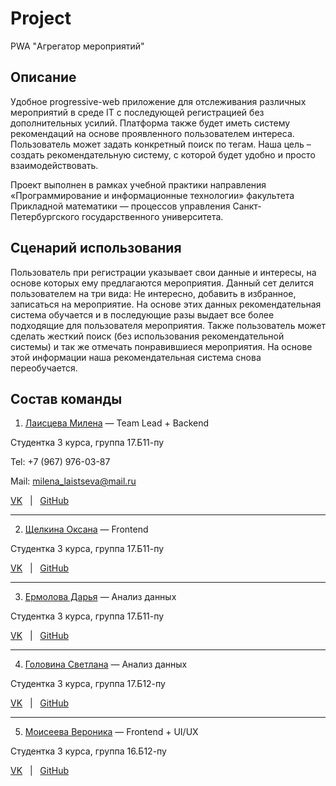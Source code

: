 # Project
PWA "Агрегатор мероприятий"

## Описание
Удобное progressive-web приложение для отслеживания различных мероприятий в среде IT с последующей регистрацией без дополнительных усилий. Платформа также будет иметь систему рекомендаций на основе проявленного пользователем интереса. Пользователь может задать конкретный поиск по тегам.
Наша цель – создать рекомендательную систему, с которой будет удобно и просто взаимодействовать.

Проект выполнен в рамках учебной практики направления «Программирование и информационные технологии» факультета Прикладной математики — процессов управления Санкт-Петербургского государственного университета.

## Сценарий использования
Пользователь при регистрации указывает свои данные и интересы, на основе которых ему предлагаются мероприятия. Данный сет делится пользователем на три вида: Не интересно, добавить в избранное, записаться на мероприятие. На основе этих данных рекомендательная система обучается и в последующие разы выдает все более подходящие для пользователя мероприятия. Также пользователь может сделать жесткий поиск (без использования рекомендательной системы) и так же отмечать понравившиеся мероприятия. На основе этой информации наша рекомендательная система снова переобучается. 

## Состав команды
1. [Лаисцева Милена](https://github.com/MilRoad) — Team Lead + Backend

Студентка 3 курса, группа 17.Б11-пу

Tel: +7 (967) 976-03-87

Mail: milena_laistseva@mail.ru

[VK](https://vk.com/laistsevaa) &nbsp; | &nbsp; [GitHub](https://github.com/MilRoad)

-----

2. [Щелкина Оксана](https://github.com/oksanamda) — Frontend

Студентка 3 курса, группа 17.Б11-пу

[VK](https://vk.com/oksana_mda) &nbsp; | &nbsp; [GitHub](https://github.com/oksanamda)

-----

3. [Ермолова Дарья](https://github.com/YermolovaDarya) — Анализ данных

Студентка 3 курса, группа 17.Б11-пу

[VK](https://vk.com/yermolovadarya) &nbsp; | &nbsp; [GitHub](https://github.com/YermolovaDarya)

-----

4. [Головина Светлана](https://github.com/SvetaGolovina) — Анализ данных

Студентка 3 курса, группа 17.Б12-пу

[VK](https://vk.com/id39689829) &nbsp; | &nbsp; [GitHub](https://github.com/SvetaGolovina)

-----

5. [Моисеева Вероника](https://github.com/vrnchk) — Frontend + UI/UX

Студентка 3 курса, группа 16.Б12-пу

[VK](https://vk.com/nika146) &nbsp; | &nbsp; [GitHub](https://github.com/vrnchk)

